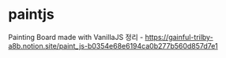 # paintjs
Painting Board made with VanillaJS
정리 - https://gainful-trilby-a8b.notion.site/paint_js-b0354e68e6194ca0b277b560d857d7e1
